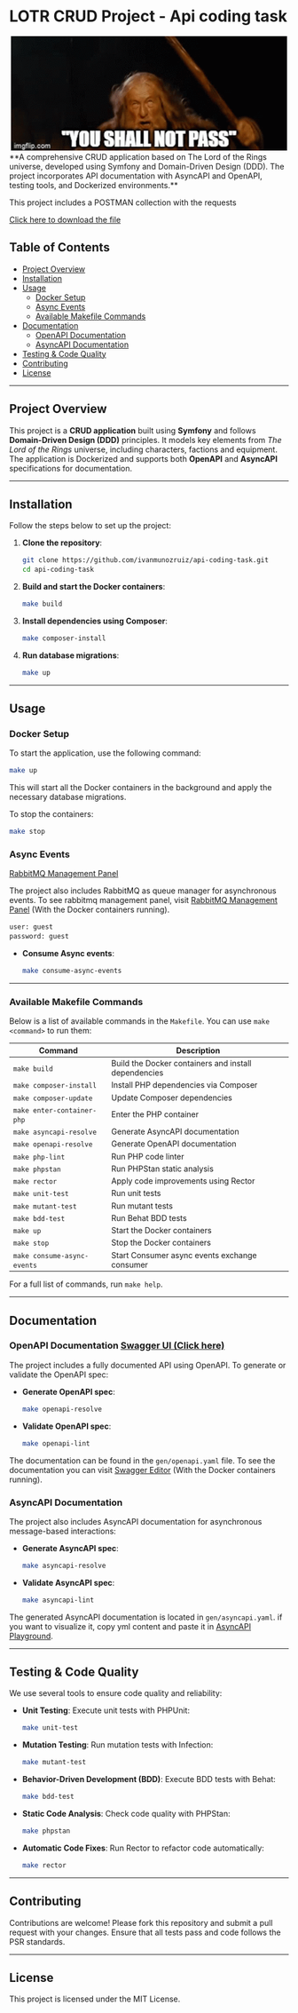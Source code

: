 # LOTR CRUD Project - Api coding task

<div align="center">
  <img src="public/you-shall-not-pass-lotr.gif" alt="LOTR Ring" />
</div>
**A comprehensive CRUD application based on The Lord of the Rings universe, developed using Symfony and Domain-Driven Design (DDD). The project incorporates API documentation with AsyncAPI and OpenAPI, testing tools, and Dockerized environments.**


This project includes a POSTMAN collection with the requests

[Click here to download the file](./postmanCollection/LOTR.postman_collection.json)


## Table of Contents

- [Project Overview](#project-overview)
- [Installation](#installation)
- [Usage](#usage)
  - [Docker Setup](#docker-setup)
  - [Async Events](#async-events)
  - [Available Makefile Commands](#available-makefile-commands)
- [Documentation](#documentation)
  - [OpenAPI Documentation](#openapi-documentation)
  - [AsyncAPI Documentation](#asyncapi-documentation)
- [Testing & Code Quality](#testing--code-quality)
- [Contributing](#contributing)
- [License](#license)

---

## Project Overview

This project is a **CRUD application** built using **Symfony** and follows **Domain-Driven Design (DDD)** principles. It models key elements from *The Lord of the Rings* universe, including characters, factions and equipment. The application is Dockerized and supports both **OpenAPI** and **AsyncAPI** specifications for documentation.

---

## Installation

Follow the steps below to set up the project:

1. **Clone the repository**:
    ```bash
    git clone https://github.com/ivanmunozruiz/api-coding-task.git
    cd api-coding-task
    ```

2. **Build and start the Docker containers**:
    ```bash
    make build
    ```

3. **Install dependencies using Composer**:
    ```bash
    make composer-install
    ```

4. **Run database migrations**:
    ```bash
    make up
    ```

---

## Usage

### Docker Setup

To start the application, use the following command:

```bash
make up
```

This will start all the Docker containers in the background and apply the necessary database migrations.

To stop the containers:

```bash
make stop
```

### Async Events 

[RabbitMQ Management Panel](http://localhost:15672/)

The project also includes RabbitMQ as queue manager for asynchronous events.
To see rabbitmq management panel, visit [RabbitMQ Management Panel](http://localhost:15672/) (With the Docker containers running).

```bash
user: guest
password: guest
```


- **Consume Async events**: 
    ```bash
    make consume-async-events
    ```

---

### Available Makefile Commands

Below is a list of available commands in the `Makefile`. You can use `make <command>` to run them:

| Command                    | Description                                          |
|----------------------------|------------------------------------------------------|
| `make build`               | Build the Docker containers and install dependencies |
| `make composer-install`    | Install PHP dependencies via Composer                |
| `make composer-update`     | Update Composer dependencies                         |
| `make enter-container-php` | Enter the PHP container                              |
| `make asyncapi-resolve`    | Generate AsyncAPI documentation                      |
| `make openapi-resolve`     | Generate OpenAPI documentation                       |
| `make php-lint`            | Run PHP code linter                                  |
| `make phpstan`             | Run PHPStan static analysis                          |
| `make rector`              | Apply code improvements using Rector                 |
| `make unit-test`           | Run unit tests                                       |
| `make mutant-test`         | Run mutant tests                                     |
| `make bdd-test`            | Run Behat BDD tests                                  |
| `make up`                  | Start the Docker containers                          |
| `make stop`                | Stop the Docker containers                           |
| `make consume-async-events`| Start Consumer async events exchange consumer        |

For a full list of commands, run `make help`.

---

## Documentation

### OpenAPI Documentation [Swagger UI (Click here)](http://localhost:8081/) 

The project includes a fully documented API using OpenAPI. To generate or validate the OpenAPI spec:

- **Generate OpenAPI spec**: 
    ```bash
    make openapi-resolve
    ```
- **Validate OpenAPI spec**: 
    ```bash
    make openapi-lint
    ```

The documentation can be found in the `gen/openapi.yaml` file.
To see the documentation you can visit [Swagger Editor](http://localhost:8081/) (With the Docker containers running).

### AsyncAPI Documentation

The project also includes AsyncAPI documentation for asynchronous message-based interactions:

- **Generate AsyncAPI spec**: 
    ```bash
    make asyncapi-resolve
    ```
- **Validate AsyncAPI spec**: 
    ```bash
    make asyncapi-lint
    ```

The generated AsyncAPI documentation is located in `gen/asyncapi.yaml`. if you want to visualize it, copy yml content and paste it in [AsyncAPI Playground](https://playground.asyncapi.io/).

---

## Testing & Code Quality

We use several tools to ensure code quality and reliability:

- **Unit Testing**: Execute unit tests with PHPUnit:
    ```bash
    make unit-test
    ```

- **Mutation Testing**: Run mutation tests with Infection:
    ```bash
    make mutant-test
    ```

- **Behavior-Driven Development (BDD)**: Execute BDD tests with Behat:
    ```bash
    make bdd-test
    ```

- **Static Code Analysis**: Check code quality with PHPStan:
    ```bash
    make phpstan
    ```

- **Automatic Code Fixes**: Run Rector to refactor code automatically:
    ```bash
    make rector
    ```

---

## Contributing

Contributions are welcome! Please fork this repository and submit a pull request with your changes. Ensure that all tests pass and code follows the PSR standards.

---

## License

This project is licensed under the MIT License.
